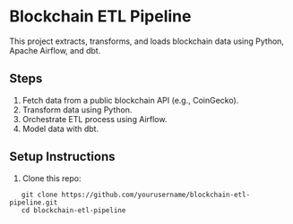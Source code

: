 # Blockchain ETL Pipeline

This project extracts, transforms, and loads blockchain data using Python, Apache Airflow, and dbt.

## Steps
1. Fetch data from a public blockchain API (e.g., CoinGecko).
2. Transform data using Python.
3. Orchestrate ETL process using Airflow.
4. Model data with dbt.

## Setup Instructions

1. Clone this repo:
```
   git clone https://github.com/yourusername/blockchain-etl-pipeline.git
   cd blockchain-etl-pipeline
```